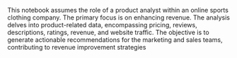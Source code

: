 This notebook assumes the role of a product analyst within an online sports clothing company. The primary focus is on enhancing revenue. The analysis delves into product-related data, encompassing pricing, reviews, descriptions, ratings, revenue, and website traffic. The objective is to generate actionable recommendations for the marketing and sales teams, contributing to revenue improvement strategies
